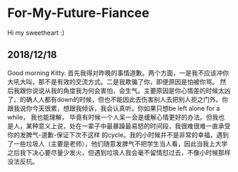 # For-My-Future-Fiancee
Hi my sweetheart :)  

## 2018/12/18
Good morning Kitty. 首先我得对昨晚的事情道歉。两个方面，一是我不应该冲你大吼大叫，那不是有效的交流方式。二是我欺骗了你，即便原因是怕被你骂。
然后我跟你说说从我的角度我为何会害怕，会生气。主要原因是你心情差的时候太凶了。的确人人都有down的时候，但也不能因此去伤害别人去把别人拒之门外。你跟我说你今天很累，想跟我倾诉，我会认真听。你如果只想be left alone for a while， 我也能理解， 毕竟有时候一个人呆一会是缓解心情更好的办法。但我也是人，某种意义上说，处在一辈子中最暴躁最易怒的时间段，我很难很难一直承受你的发脾气-道歉-保证下次不这样 的cycle。我的小时候并不是非常的幸福，遇到了一些垃圾人（主要是老师），他们随意发脾气不把学生当人看，因此当我上大学之后我下决心要尽量少发火，但遇到垃圾人我会毫不留情怼过去，不像小时候那样没法反抗。

